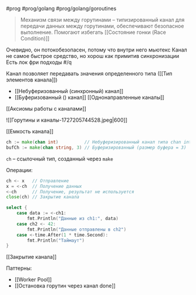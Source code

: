 #prog #prog/golang #prog/golang/goroutines 

> Механизм связи между горутинами – типизированный канал для передачи данных между горутинами, обеспечивают безопасное выполнение. Помогают избегать [[Состояние гонки (Race Condition)]]

Очевидно, он потокобезопасен, потому что внутри него мьютекс
Канал не самое быстрое средство, но хорош как примитив синхронизации
Есть лок фри подходы #/q

Канал позволяет передавать значения определенного типа ([[Тип элементов канала]])

- [[Небуферизованный (синхронный) канал]]
- [[Буферизованный () канал]]
[[Однонаправленные каналы]]

[[Аксиомы работы с каналами]]

![[Горутины и каналы-1727205744528.jpeg|600]]

[[Емкость канала]]

```go
ch := make(chan int)          // Небуферизированный канал типа chan int
bufCh := make(chan string, 3) // Буферизированный (размер буфера = 3)
```
`ch` – ссылочный тип, созданный через `make`

Операции:
```go
ch <- х   // Отправление
х = <-ch  // Получение данных
<-ch      // Получение, результат не используется
close(ch) // Закрытие канала

select {
	case data := <-ch1:
	    fmt.Println("Данные из ch1:", data)
	case ch2 <- 42:
	    fmt.Println("Данные отправлены в ch2")
	case <-time.After(1 * time.Second):
	    fmt.Println("Таймаут")
}
```
[[Закрытие канала]]

Паттерны:
- [[Worker Pool]]
- [[Остановка горутин через канал done]]